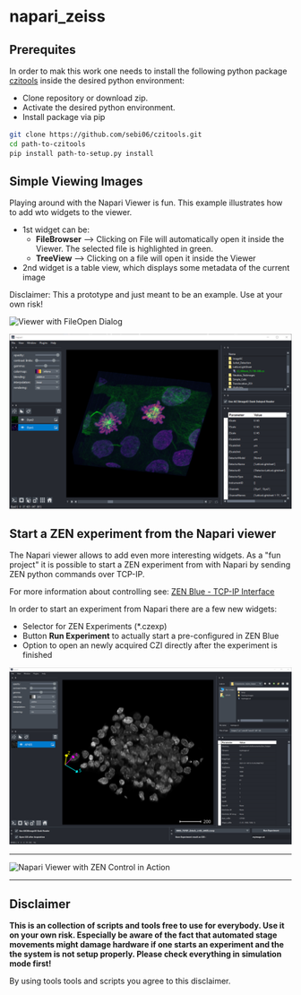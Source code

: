 # napari_zeiss

## Prerequites

In order to mak this work one needs to install the following python package [czitools](https://github.com/sebi06/czitools) inside the desired python environment:

* Clone repository or download zip.
* Activate the desired python environment.
* Install package via pip

```bash
git clone https://github.com/sebi06/czitools.git
cd path-to-czitools
pip install path-to-setup.py install
```

## Simple Viewing Images

Playing around with the Napari Viewer is fun. This example illustrates how to add wto widgets to the viewer.

* 1st widget can be:
  * **FileBrowser** --> Clicking on File will automatically open it inside the Viewer. The selected file is highlighted in green.
  * **TreeView** --> Clicking on a file will open it inside the Viewer
* 2nd widget is a table view, which displays some metadata of the current image

Disclaimer: This a prototype and just meant to be an example. Use at your own risk!

![Viewer with FileOpen Dialog](../Images/napari_filedialog.png)

![Viewer with TreeView](../Images/napari_treeview_lls7.png)

## Start a ZEN experiment from the Napari viewer

The Napari viewer allows to add even more interesting widgets. As a "fun project" it is possible to start a ZEN experiment from with Napari by sending ZEN python commands over TCP-IP.

For more information about controlling see: [ZEN Blue - TCP-IP Interface](https://github.com/zeiss-microscopy/OAD/tree/master/Interfaces/TCP-IP_interface)

In order to start an experiment from Napari there are a few new widgets:

* Selector for ZEN Experiments (*.czexp)
* Button **Run Experiment** to actually start a pre-configured in ZEN Blue
* Option to open an newly acquired CZI directly after the experiment is finished

![Napari Viewer with ZEN Control](../Images/napari_zen_tcpip1.png)

***

![Napari Viewer with ZEN Control in Action](../Images/Napari_simulated_CD7_TCPIP_Run_Experiment2.gif)

***

## Disclaimer

**This is an collection of scripts and tools free to use for everybody. Use it on your own risk. Especially be aware of the fact that automated stage movements might damage hardware if one starts an experiment and the the system is not setup properly. Please check everything in simulation mode first!**

By using tools tools and scripts you agree to this disclaimer.
